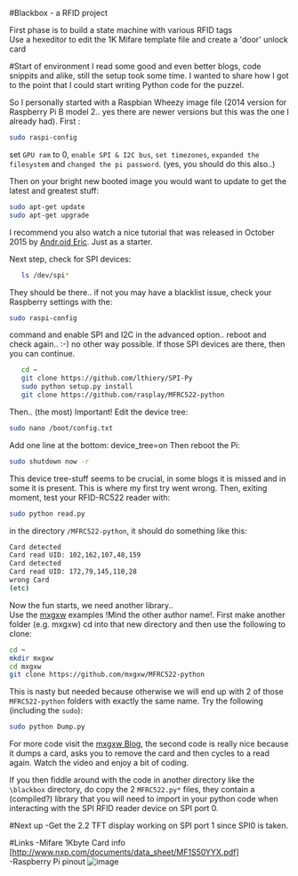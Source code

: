 #Blackbox - a RFID project

First phase is to build a state machine with various RFID tags<br>
Use a hexeditor to edit the 1K Mifare template file and create a 'door' unlock card

#Start of environment
I read some good and even better blogs, code snippits and alike, still the setup took some time.
I wanted to share how I got to the point that I could start writing Python code for the puzzel. <br>

So I personally started with a Raspbian Wheezy image file (2014 version for Raspberry Pi B model 2.. yes there are newer versions but this was the one I already had).
First :  
```bash
sudo raspi-config 
```
set `GPU ram` to 0, `enable SPI & I2C bus`, `set timezones`, `expanded the filesystem` and `changed the pi password`.
(yes, you should do this also..)

Then on your bright new booted image you would want to update to get the latest and greatest stuff:
```bash
sudo apt-get update
sudo apt-get upgrade
```

I recommend you also watch a nice tutorial that was released in October 2015 by [Andr.oid Eric](https://www.youtube.com/watch?v=LGs048l6kbQ&list=PLP7qPet500dcE-zP_-EVEisi7N1Lh4Ekk). Just as a starter. <br> 

Next step, check for SPI devices:
```bash
   ls /dev/spi* 
```
They should be there.. if not you may have a blacklist issue, check your Raspberry settings with the:
```bash
sudo raspi-config
```
command and enable SPI and I2C in the advanced option.. reboot and check again.. :-) no other way possible.
If those SPI devices are there, then you can continue.
```bash   
   cd ~
   git clone https://github.com/lthiery/SPI-Py
   sudo python setup.py install
   git clone https://github.com/rasplay/MFRC522-python
```
Then.. (the most) Important! Edit the device tree:
```bash
sudo nano /boot/config.txt
```
Add one line at the bottom:  device_tree=on
Then reboot the Pi:
```bash
sudo shutdown now -r
```
This device tree-stuff seems to be crucial, in some blogs it is missed and in some it is present. 
This is where my first try went wrong.
Then, exiting moment, test your RFID-RC522 reader with:
```bash
sudo python read.py
```
in the directory `/MFRC522-python`, it should do something like this:
```bash
Card detected
Card read UID: 102,162,107,48,159
Card detected
Card read UID: 172,79,145,110,28
wrong Card
(etc)
```
Now the fun starts, we need another library.. <br>
Use the [mxgxw](https://github.com/mxgxw/MFRC522-python) examples !Mind the other author name!.
First make another folder (e.g. mxgxw) cd into that new directory and then use the following to clone:
```bash
cd ~
mkdir mxgxw
cd mxgxw
git clone https://github.com/mxgxw/MFRC522-python
```
This is nasty but needed because otherwise we will end up with 2 of those `MFRC522-python` folders with exactly the same name.
Try the following (including the `sudo`):
```bash
sudo python Dump.py
```
For more code visit  the [mxgxw Blog](http://helloraspberrypi.blogspot.nl/2015/10/raspberry-pi-python-mxgxwmfrc522-python.html), the second code is really nice because it dumps a card, asks you to remove the card and then cycles to a read again. Watch the video and enjoy a bit of coding.<br>

If you then fiddle around with the code in another directory like the `\blackbox` directory, do copy the 2 `MFRC522.py*` files, they contain a (compiled?) library that you will need to import in your python code when interacting with the SPI RFID reader device on SPI port 0.

#Next up
-Get the 2.2 TFT display working on SPI port 1 since SPI0 is taken.

#Links
-Mifare 1Kbyte Card info [http://www.nxp.com/documents/data_sheet/MF1S50YYX.pdf] <br>
-Raspberry Pi pinout ![image](http://pingig.com/sites/default/files/raspberrypirev2pinout.jpg)
